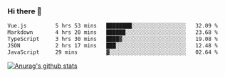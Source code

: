 ### Hi there 👋



<!--
**webB1an/webB1an** is a ✨ _special_ ✨ repository because its `README.md` (this file) appears on your GitHub profile.

Here are some ideas to get you started:

- 🔭 I’m currently working on ...
- 🌱 I’m currently learning ...
- 👯 I’m looking to collaborate on ...
- 🤔 I’m looking for help with ...
- 💬 Ask me about ...
- 📫 How to reach me: ...
- 😄 Pronouns: ...
- ⚡ Fun fact: ...
-->

<!--START_SECTION:waka-->

```txt
Vue.js         5 hrs 53 mins   ████████░░░░░░░░░░░░░░░░░   32.09 %
Markdown       4 hrs 20 mins   ██████░░░░░░░░░░░░░░░░░░░   23.68 %
TypeScript     3 hrs 30 mins   ████▓░░░░░░░░░░░░░░░░░░░░   19.08 %
JSON           2 hrs 17 mins   ███░░░░░░░░░░░░░░░░░░░░░░   12.48 %
JavaScript     29 mins         ▓░░░░░░░░░░░░░░░░░░░░░░░░   02.64 %
```

<!--END_SECTION:waka-->


[![Anurag's github stats](https://github-readme-stats.vercel.app/api?username=webB1an&show_icons=true&theme=radical)](https://github.com/anuraghazra/github-readme-stats)

